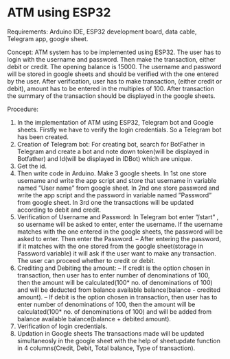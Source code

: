 # ATM using ESP32

Requirements: Arduino IDE, ESP32 development board, data cable, Telegram app, google sheet.

Concept: 
   ATM system has to be implemented using ESP32. The user has to login with the username and password. Then make the transaction, either debit or credit. The opening balance is 15000. The username and password will be stored in google sheets and should be verified with the one entered by the user. After verification,
user has to make transaction, (either credit or debit), amount has to be entered in the multiples of 100. After transaction the summary of the transaction should be displayed in the google sheets.

Procedure:
1. In the implementation of ATM using ESP32, Telegram bot and Google sheets. Firstly we have to verify the login credentials. So a Telegram bot has been created.
2. Creation of Telegram bot: For creating bot, search for BotFather in Telegram and create a bot and note down token(will be displayed in Botfather) and Id(will be displayed in IDBot) which are unique.
3. Get the id.
4. Then write code in Arduino. Make 3 google sheets. In 1st one store username and write the app script and store that username in variable named ”User name” from google sheet. In 2nd one store password and write the app script and the password in variable named ”Password” from google sheet. In 3rd one the transactions will be updated according to debit and credit.
5. Verification of Username and Password: In Telegram bot enter ”/start” , so username will be asked to enter, enter the username. If the username matches with the one entered in the google sheets, the password will be asked to enter. Then enter the Password.
– After entering the password, if it matches with the one stored from the google sheet(storage in Password variable) it will ask if the user want to make any transaction. The user can proceed whether to credit or debit.
6. Crediting and Debiting the amount:
– If credit is the option chosen in transaction, then user has to enter number of denominations of 100, then the amount will be calculated(100* no. of denominations of 100) and will be deducted from balance available balance(balance - credited amount).
– If debit is the option chosen in transaction, then user has to enter number of denominations of 100, then the amount will be calculated(100* no. of denominations of 100) and will be added from balance available balance(balance + debited amount).
7. Verification of login credentials.
8. Updation in Google sheets The transactions made will be updated simultaneosly in the google sheet with the help of sheetupdate function in 4 columns(Credit, Debit, Total balance, Type of transaction).



